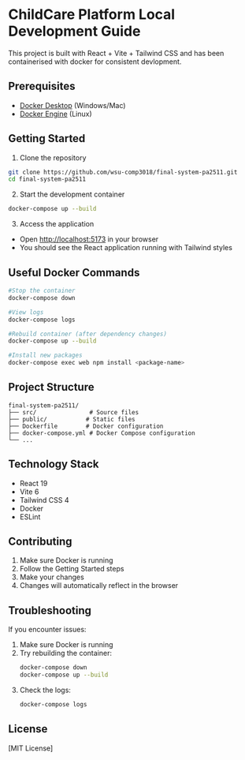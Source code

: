 # ChildCare Platform Local Development Guide

This project is built with React + Vite + Tailwind CSS and has been containerised with docker for consistent devlopment.

## Prerequisites

- [Docker Desktop](https://www.docker.com/products/docker-desktop/) (Windows/Mac)
- [Docker Engine](https://docs.docker.com/engine/install/) (Linux)

## Getting Started

1. Clone the repository
```bash
git clone https://github.com/wsu-comp3018/final-system-pa2511.git
cd final-system-pa2511
```

2. Start the development container
```bash
docker-compose up --build
```

3. Access the application
- Open [http://localhost:5173](http://localhost:5173) in your browser
- You should see the React application running with Tailwind styles

## Useful Docker Commands

```bash
#Stop the container
docker-compose down

#View logs
docker-compose logs

#Rebuild container (after dependency changes)
docker-compose up --build

#Install new packages
docker-compose exec web npm install <package-name>
```

## Project Structure

```
final-system-pa2511/
├── src/               # Source files
├── public/           # Static files
├── Dockerfile        # Docker configuration
├── docker-compose.yml # Docker Compose configuration
└── ...
```

## Technology Stack

- React 19
- Vite 6
- Tailwind CSS 4
- Docker
- ESLint

## Contributing

1. Make sure Docker is running
2. Follow the Getting Started steps
3. Make your changes
4. Changes will automatically reflect in the browser

## Troubleshooting

If you encounter issues:

1. Make sure Docker is running
2. Try rebuilding the container:
   ```bash
   docker-compose down
   docker-compose up --build
   ```
3. Check the logs:
   ```bash
   docker-compose logs
   ```

## License

[MIT License]
